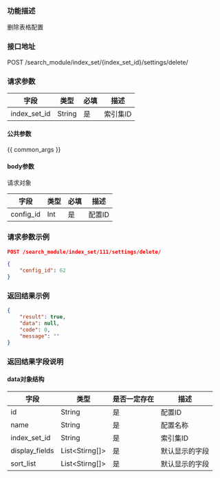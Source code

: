 ### 功能描述

删除表格配置

### 接口地址

POST /search_module/index_set/{index_set_id}/settings/delete/

### 请求参数

| 字段 | 类型 | 必填 | 描述                                        
| --- | --- | --- | --- |
| index_set_id | String | 是 | 索引集ID |

#### 公共参数

{{ common_args }}

#### body参数

请求对象

| 字段 | 类型 | 必填 | 描述                                        
| --- | --- | --- | --- |
| config_id | Int | 是 | 配置ID |

### 请求参数示例

```json
POST /search_module/index_set/111/settings/delete/
```

```json
{
    "config_id": 62
}
```

### 返回结果示例

```json
{
    "result": true,
    "data": null,
    "code": 0,
    "message": ""
}
```

### 返回结果字段说明

#### data对象结构

| 字段 | 类型 | 是否一定存在 | 描述 |
| --- | --- | --- | --- |
| id | String | 是 | 配置ID |
| name | String | 是 | 配置名称 |
| index_set_id | String | 是 | 索引集ID |
| display_fields | List<Stirng[]> | 是 | 默认显示的字段 |
| sort_list | List<Stirng[]> | 是 | 默认显示的字段 |
